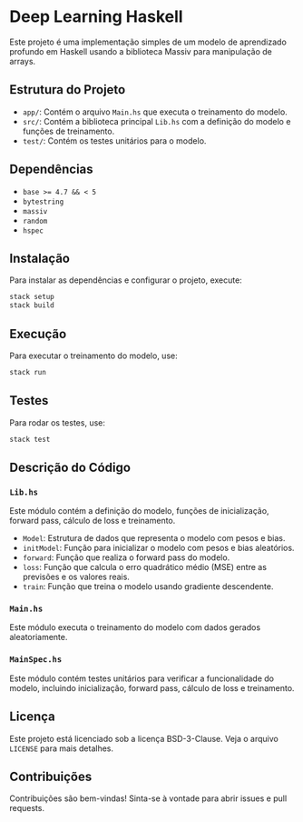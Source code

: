 # Deep Learning Haskell

Este projeto é uma implementação simples de um modelo de aprendizado profundo em Haskell usando a biblioteca Massiv para manipulação de arrays.

## Estrutura do Projeto

- `app/`: Contém o arquivo `Main.hs` que executa o treinamento do modelo.
- `src/`: Contém a biblioteca principal `Lib.hs` com a definição do modelo e funções de treinamento.
- `test/`: Contém os testes unitários para o modelo.

## Dependências

- `base >= 4.7 && < 5`
- `bytestring`
- `massiv`
- `random`
- `hspec`

## Instalação

Para instalar as dependências e configurar o projeto, execute:

```sh
stack setup
stack build
```

## Execução

Para executar o treinamento do modelo, use:

```sh
stack run
```

## Testes

Para rodar os testes, use:

```sh
stack test
```

## Descrição do Código

### `Lib.hs`

Este módulo contém a definição do modelo, funções de inicialização, forward pass, cálculo de loss e treinamento.

- `Model`: Estrutura de dados que representa o modelo com pesos e bias.
- `initModel`: Função para inicializar o modelo com pesos e bias aleatórios.
- `forward`: Função que realiza o forward pass do modelo.
- `loss`: Função que calcula o erro quadrático médio (MSE) entre as previsões e os valores reais.
- `train`: Função que treina o modelo usando gradiente descendente.

### `Main.hs`

Este módulo executa o treinamento do modelo com dados gerados aleatoriamente.

### `MainSpec.hs`

Este módulo contém testes unitários para verificar a funcionalidade do modelo, incluindo inicialização, forward pass, cálculo de loss e treinamento.

## Licença

Este projeto está licenciado sob a licença BSD-3-Clause. Veja o arquivo `LICENSE` para mais detalhes.

## Contribuições

Contribuições são bem-vindas! Sinta-se à vontade para abrir issues e pull requests.
